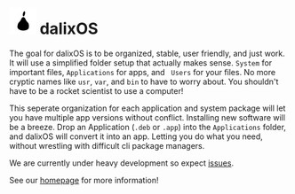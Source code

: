 # ![Logo](Logos/Logo48x48.png) dalixOS
The goal for dalixOS is to be organized, stable, user friendly, and just work.
It will use a simplified folder setup that actually makes sense. ``` System ```  for important files, ``` Applications ``` for apps, and ``` Users```
for your files. No more cryptic names like ```usr```, ```var```, and ```bin``` to have to worry about. You shouldn't have to be a rocket scientist to use a computer!

This seperate organization for each application and system package will let you have multiple app
versions without conflict. Installing new software will be a breeze. Drop an Application
(```.deb``` or ```.app```) into the ``` Applications ``` folder, and dalixOS will convert it into an app.
Letting you do what you need, without wrestling with difficult cli package managers.

We are currently under heavy development so expect [issues](https://github.com/dleggo/Dalix/issues).

See our [homepage](https://figsystems.github.io/dalixOS/) for more information!

